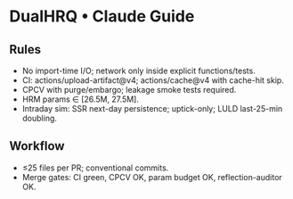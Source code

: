 # DualHRQ • Claude Guide
## Rules
- No import-time I/O; network only inside explicit functions/tests.
- CI: actions/upload-artifact@v4; actions/cache@v4 with cache-hit skip.
- CPCV with purge/embargo; leakage smoke tests required.
- HRM params ∈ [26.5M, 27.5M].
- Intraday sim: SSR next-day persistence; uptick-only; LULD last-25-min doubling.
## Workflow
- ≤25 files per PR; conventional commits.
- Merge gates: CI green, CPCV OK, param budget OK, reflection-auditor OK.